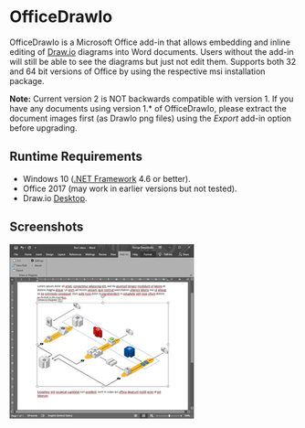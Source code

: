# OfficeDrawIo

OfficeDrawIo is a Microsoft Office add-in that allows embedding and inline editing of [Draw.io](https://about.draw.io/) diagrams into Word documents. Users without the add-in will still be able to see the diagrams but just not edit them.
Supports both 32 and 64 bit versions of Office by using the respective msi installation package.

**Note:** Current version 2 is NOT backwards compatible with version 1. If you have any documents using version 1.* of OfficeDrawIo, please extract the document images first (as DrawIo png files) using the *Export* add-in option before upgrading.

Runtime Requirements
--------------------
- Windows 10 ([.NET Framework](https://dotnet.microsoft.com/download/dotnet-framework) 4.6 or better).
- Office 2017 (may work in earlier versions but not tested).
- Draw.io [Desktop](https://about.draw.io/integrations/).

Screenshots
-----------
[![raspikey-diagram](screen1_tn.png)](screen1.png)

